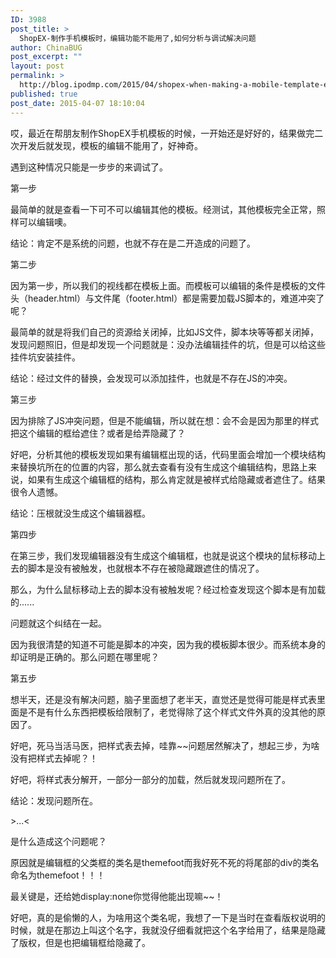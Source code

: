 ```yaml
---
ID: 3988
post_title: >
  ShopEX-制作手机模板时，编辑功能不能用了,如何分析与调试解决问题
author: ChinaBUG
post_excerpt: ""
layout: post
permalink: >
  http://blog.ipodmp.com/2015/04/shopex-when-making-a-mobile-template-edit-function-can-not-be-used.html
published: true
post_date: 2015-04-07 18:10:04
---
```

哎，最近在帮朋友制作ShopEX手机模板的时候，一开始还是好好的，结果做完二次开发后就发现，模板的编辑不能用了，好神奇。

遇到这种情况只能是一步步的来调试了。

第一步

最简单的就是查看一下可不可以编辑其他的模板。经测试，其他模板完全正常，照样可以编辑噢。

结论：肯定不是系统的问题，也就不存在是二开造成的问题了。

第二步

因为第一步，所以我们的视线都在模板上面。而模板可以编辑的条件是模板的文件头（header.html）与文件尾（footer.html）都是需要加载JS脚本的，难道冲突了呢？

最简单的就是将我们自己的资源给关闭掉，比如JS文件，脚本块等等都关闭掉，发现问题照旧，但是却发现一个问题就是：没办法编辑挂件的坑，但是可以给这些挂件坑安装挂件。

结论：经过文件的替换，会发现可以添加挂件，也就是不存在JS的冲突。

第三步

因为排除了JS冲突问题，但是不能编辑，所以就在想：会不会是因为那里的样式把这个编辑的框给遮住？或者是给弄隐藏了？

好吧，分析其他的模板发现如果有编辑框出现的话，代码里面会增加一个模块结构来替换坑所在的位置的内容，那么就去查看有没有生成这个编辑结构，思路上来说，如果有生成这个编辑框的结构，那么肯定就是被样式给隐藏或者遮住了。结果很令人遗憾。

结论：压根就没生成这个编辑器框。

第四步

在第三步，我们发现编辑器没有生成这个编辑框，也就是说这个模块的鼠标移动上去的脚本是没有被触发，也就根本不存在被隐藏跟遮住的情况了。

那么，为什么鼠标移动上去的脚本没有被触发呢？经过检查发现这个脚本是有加载的......

问题就这个纠结在一起。

因为我很清楚的知道不可能是脚本的冲突，因为我的模板脚本很少。而系统本身的却证明是正确的。那么问题在哪里呢？

第五步

想半天，还是没有解决问题，脑子里面想了老半天，直觉还是觉得可能是样式表里面是不是有什么东西把模板给限制了，老觉得除了这个样式文件外真的没其他的原因了。

好吧，死马当活马医，把样式表去掉，哇靠~~问题居然解决了，想起三步，为啥没有把样式去掉呢？！

好吧，将样式表分解开，一部分一部分的加载，然后就发现问题所在了。

结论：发现问题所在。

&gt;...&lt;

是什么造成这个问题呢？

原因就是编辑框的父类框的类名是themefoot而我好死不死的将尾部的div的类名命名为themefoot！！！

最关键是，还给她display:none你觉得他能出现嘛~~！

好吧，真的是偷懒的人，为啥用这个类名呢，我想了一下是当时在查看版权说明的时候，就是在那边上叫这个名字，我就没仔细看就把这个名字给用了，结果是隐藏了版权，但是也把编辑框给隐藏了。